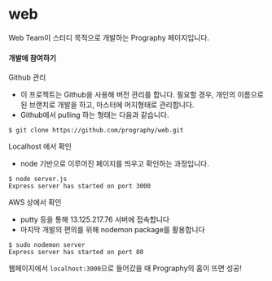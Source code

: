 # web
Web Team이 스터디 목적으로 개발하는 Prography 페이지입니다.


#### 개발에 참여하기

Github 관리
- 이 프로젝트는 Github을 사용해 버전 관리를 합니다. 필요할 경우, 개인의 이름으로 된 브랜치로 개발을 하고, 마스터에 머지형태로 관리합니다.
- Github에서 pulling 하는 형태는 다음과 같습니다.
```
$ git clone https://github.com/prography/web.git
```


Localhost 에서 확인
- node 기반으로 이루어진 페이지를 띄우고 확인하는 과정입니다.

```shell
$ node server.js
Express server has started on port 3000
```

AWS 상에서 확인
- putty 등을 통해 13.125.217.76 서버에 접속합니다
- 마지막 개발의 편의를 위해 nodemon package를 활용합니다
```shell
$ sudo nodemon server
Express server has started on port 80
```

웹페이지에서 `localhost:3000`으로 들어갔을 때 Prography의 홈이 뜨면 성공!
